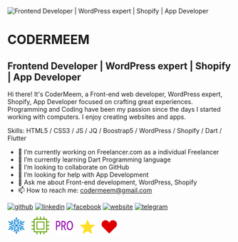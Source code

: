 ![Frontend Developer | WordPress expert | Shopify | App Developer](https://media-exp1.licdn.com/dms/image/C5616AQGCLmwhdFx0Og/profile-displaybackgroundimage-shrink_200_800/0/1645011990054?e=1650499200&v=beta&t=MnsOKo27gJzsqItcE8B1O4Gh0Yu2OsPEsLtVyfO790o)

# CODERMEEM
## Frontend Developer | WordPress expert | Shopify | App Developer

Hi there! It's CoderMeem, a Front-end web developer, WordPress expert, Shopify, App Developer focused on crafting great experiences. Programming and Coding have been my passion since the days I started working with computers. I enjoy creating websites and apps.

Skills:  HTML5 / CSS3 / JS / JQ / Boostrap5 / WordPress / Shopify / Dart / Flutter

- 🔭 I’m currently working on Freelancer.com as a individual Freelancer 
- 🌱 I’m currently learning Dart Programming language 
- 👯 I’m looking to collaborate on GitHub 
- 🤔 I’m looking for help with App Development 
- 💬 Ask me about Front-end development, WordPress, Shopify 
- 📫 How to reach me: codermeem@gmail.com 


[<img src='https://cdn.jsdelivr.net/npm/simple-icons@3.0.1/icons/github.svg' alt='github' height='40'>](https://github.com/https://github.com/codermeem)  [<img src='https://cdn.jsdelivr.net/npm/simple-icons@3.0.1/icons/linkedin.svg' alt='linkedin' height='40'>](https://www.linkedin.com/in/https://www.linkedin.com/in/codermeem//)  [<img src='https://cdn.jsdelivr.net/npm/simple-icons@3.0.1/icons/facebook.svg' alt='facebook' height='40'>](https://www.facebook.com/https://www.facebook.com/codermeem/)  [<img src='https://cdn.jsdelivr.net/npm/simple-icons@3.0.1/icons/icloud.svg' alt='website' height='40'>](https://codermeem.github.io/)  [<img src='https://cdn.jsdelivr.net/npm/simple-icons@3.0.1/icons/telegram.svg' alt='telegram' height='40'>](https://t.me/codermeem)  

<a href='https://archiveprogram.github.com/'><img src='https://raw.githubusercontent.com/acervenky/animated-github-badges/master/assets/acbadge.gif' width='40' height='40'></a> <a href='https://docs.github.com/en/developers'><img src='https://raw.githubusercontent.com/acervenky/animated-github-badges/master/assets/devbadge.gif' width='40' height='40'></a> <a href='https://github.com/pricing'><img src='https://raw.githubusercontent.com/acervenky/animated-github-badges/master/assets/pro.gif' width='40' height='40'></a> <a href='https://stars.github.com/'><img src='https://raw.githubusercontent.com/acervenky/animated-github-badges/master/assets/starbadge.gif' width='35' height='35'></a> <a href='https://docs.github.com/en/github/supporting-the-open-source-community-with-github-sponsors'><img src='https://raw.githubusercontent.com/acervenky/animated-github-badges/master/assets/sponsorbadge.gif' width='35' height='35'></a> 


